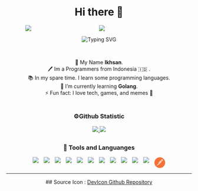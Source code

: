 # <h1 align="center">Hi there 👋</h1>
<div id="header" align="center" style="display:flex; justify-content:center;">
  <img src="https://media.giphy.com/media/765ccrAiB0g9z6EApL/giphy.gif?cid=ecf05e47bhzneqt99ruyfomgzy1ycx5qkr62au77y7ebd8a4&ep=v1_gifs_related&rid=giphy.gif&ct=g" width="200"/>
  <img src="https://media.giphy.com/media/uB86ZyWQsnFSGYe2sA/giphy.gif?cid=ecf05e47bhzneqt99ruyfomgzy1ycx5qkr62au77y7ebd8a4&ep=v1_gifs_related&rid=giphy.gif&ct=g" width="200"/>
</div>
<p align="center">
  <img src="https://readme-typing-svg.herokuapp.com?font=Fira+Code&size=22&pause=1000&color=36BCF7&vCenter=true&width=500&lines=I+love+building+cool+things!;Coding+with+passion.;Always+learning+something+new." alt="Typing SVG" />
</p>
<div align="center">
<!--   <img src="https://media.giphy.com/media/CcwLAV11cALh3OuEJ5/giphy.gif?cid=ecf05e47jkpfr2tvkelu5qs6dut6hk78sexvpbiea2j8hj1k&ep=v1_gifs_related&rid=giphy.gif&ct=g" width="700"/> -->
</div>

</br>

<div align="center">
  
🤵 My Name **Ikhsan**.<br>
🖊️ Im a Programmers from Indonesia 🇮🇩 .<br>
📚 In my spare time. I learn some programming languages.<br>
🌱 I’m currently learning **Golang**. <br>
⚡ Fun fact: I love tech, games, and memes 👾<br>

# <h3 align="center">⚙️Github Statistic</h3>
<p align="center">
<a href="https://github.com/IkhsanDzul">
  <img height="180em" src="https://github-readme-stats-eight-theta.vercel.app/api?username=IkhsanDzul&show_icons=true&theme=algolia&include_all_commits=true&count_private=true"/>
  <img height="180em" src="https://github-readme-stats-eight-theta.vercel.app/api/top-langs/?username=IkhsanDzul&layout=compact&layout=compact&theme=algolia"/>
</a>
</p>

## <h3 align="center">🧰 Tools and Languanges</h3>
<div align="center" style="display:flex; justify-content:center;">
  <img src="https://github.com/IkhsanDzul/devicon/blob/master/icons/vscode/vscode-original.svg" width=30>
  <img src="https://github.com/IkhsanDzul/devicon/blob/master/icons/html5/html5-original.svg" width=30>
  <img src="https://github.com/IkhsanDzul/devicon/blob/master/icons/css3/css3-original.svg" width=30>
  <img src="https://github.com/IkhsanDzul/devicon/blob/master/icons/javascript/javascript-original.svg" width=30>
  <img src="https://github.com/IkhsanDzul/devicon/blob/master/icons/php/php-original.svg" width=30>
  <img src="https://github.com/IkhsanDzul/devicon/blob/master/icons/mysql/mysql-original.svg" width=30>
  <img src="https://github.com/IkhsanDzul/devicon/blob/master/icons/java/java-original.svg" width=30>
  <img src="https://github.com/IkhsanDzul/devicon/blob/master/icons/flutter/flutter-original.svg" width=30>
  <img src="https://github.com/IkhsanDzul/devicon/blob/master/icons/laravel/laravel-original.svg" width=30>
  <img src="https://github.com/IkhsanDzul/devicon/blob/master/icons/dart/dart-original.svg" width=30>
  <img src="https://github.com/IkhsanDzul/devicon/blob/master/icons/c/c-original.svg" width=30>
  <img src="https://github.com/devicons/devicon/blob/master/icons/postman/postman-original.svg" width=30>
</div>


<hr>
## Source
Icon : <a href="https://github.com/devicons/devicon/">DevIcon Github Repository</a>


